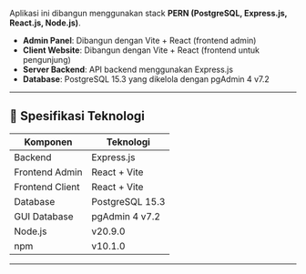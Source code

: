 Aplikasi ini dibangun menggunakan stack **PERN (PostgreSQL, Express.js, React.js, Node.js)**. 

- **Admin Panel**: Dibangun dengan Vite + React (frontend admin)
- **Client Website**: Dibangun dengan Vite + React (frontend untuk pengunjung)
- **Server Backend**: API backend menggunakan Express.js
- **Database**: PostgreSQL 15.3 yang dikelola dengan pgAdmin 4 v7.2

---

## 🔧 Spesifikasi Teknologi

| Komponen        | Teknologi               |
|-----------------|-------------------------|
| Backend         | Express.js              |
| Frontend Admin  | React + Vite            |
| Frontend Client | React + Vite            |
| Database        | PostgreSQL 15.3         |
| GUI Database    | pgAdmin 4 v7.2          |
| Node.js         | v20.9.0                 |
| npm             | v10.1.0                 |

---

